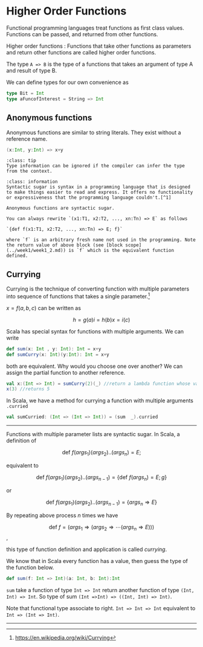 # Higher Order Functions

Functional programming languages treat functions as first class values. Functions can be passed, and returned from other functions.

Higher order functions
: Functions that take other functions as parameters and return other functions are called higher order functions.

The type `A => B` is the type of a functions that takes an argument of type A and result of type B.

 We can define types for our own convenience as

 ```scala
type Bit = Int
type aFuncofInterest = String => Int
 ```
## Anonymous functions

Anonymous functions are similar to string literals. They exist without a reference name.


```scala
(x:Int, y:Int) => x+y

```

```{admonition}
:class: tip
Type information can be ignored if the compiler can infer the type from the context.
```

```{admonition} Syntactic Sugar
:class: information
Syntactic sugar is syntax in a programming language that is designed to make things easier to read and express. It offers no functionality or expressiveness that the programming language couldn't.[^1]

Anonymous functions are syntactic sugar.

You can always rewrite `(x1:T1, x2:T2, ..., xn:Tn) => E` as follows

`{def f(x1:T1, x2:T2, ..., xn:Tn) => E; f}`

where `f` is an arbitrary fresh name not used in the programming. Note the return value of above block (see [block scope](../week1/week1_2.md)) is `f` which is the equivalent function defined.

```

## Currying

Currying is the technique of converting function with multiple parameters into sequence of functions that takes a single parameter.[^2]

$x = f(a,b,c)$ can be written as

$$
h = g(a)
i = h(b)
x = i(c)
$$

Scala has special syntax for functions with multiple arguments. We can write

```scala
def sum(x: Int , y: Int): Int = x+y
def sumCurry(x: Int)(y:Int): Int = x+y
```

both are equivalent. Why would you choose one over another? We can assign the partial function to another reference.

```scala
val x:(Int => Int) = sumCurry(2)(_) //return a lambda function whose value is 2 + y
x(3) //returns 5
```

In Scala, we have a method for currying a function with multiple arguments `.curried`
```scala
val sumCurried: (Int => (Int => Int)) = (sum  _).curried
```
--------------------------------------------------------------------------------

Functions with multiple parameter lists are syntactic sugar. In Scala, a definition of

$$\text{def } f(args_1)(args_2)..(args_n) = E;$$

equivalent to

$$\text{def } f(args_1)(args_2)..(args_{n-1}) = \{ \text{def } f(args_n) = E; g \}$$

or

$$\text{def } f(args_1)(args_2)..(args_{n-1}) = \{ args_n \Longrightarrow E \}$$


By repeating above process $n$ times we have

$$ \text{def } f = (args_1 \Longrightarrow (args_2 \Longrightarrow \cdots (args_n \Longrightarrow E))) $$,

this type of function definition and application is called _currying_.

We know that in Scala every function has a value, then guess the type of the function below.

```scala
def sum(f: Int => Int)(a: Int, b: Int):Int

```
`sum` take a function of type `Int => Int` return another function  of type `(Int, Int) => Int`.
So type of sum `(Int =>Int) => ((Int, Int) => Int)`.

Note that functional type associate to right. `Int => Int => Int` equivalent to `Int => (Int => Int)`.

--------------------------------------------------------------------------------

[^1]: https://en.wikipedia.org/wiki/Syntactic_sugar
[^2]: https://en.wikipedia.org/wiki/Currying
